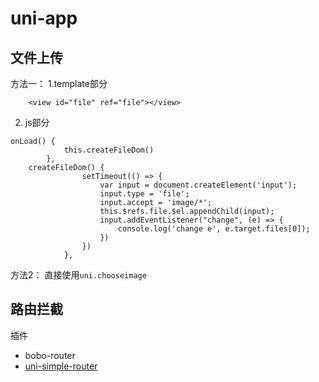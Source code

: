 # uni-app
## 文件上传
方法一：
1.template部分
```
	<view id="file" ref="file"></view>
```
2. js部分
```
onLoad() {
			this.createFileDom()
		},
	createFileDom() {
				setTimeout(() => {
					var input = document.createElement('input');
					input.type = 'file';
					input.accept = 'image/*';
					this.$refs.file.$el.appendChild(input);
					input.addEventListener("change", (e) => {
						console.log('change e', e.target.files[0]);
					})
				})
			},
```
方法2：
直接使用`uni.chooseimage`


## 路由拦截
插件
- bobo-router
- [uni-simple-router](https://hhyang.cn/v2/)


